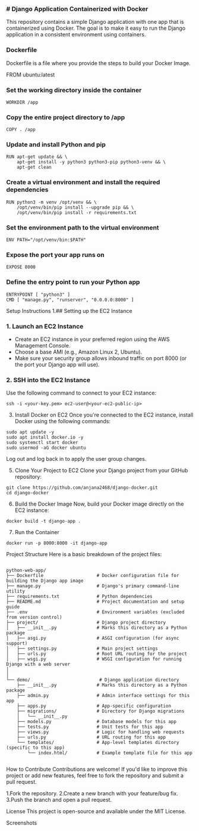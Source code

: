 ### # Django Application Containerized with Docker

This repository contains a simple Django application with one app that is containerized using Docker. The goal is to make it easy to run the Django application in a consistent environment using containers.

### Dockerfile
Dockerfile is a file where you provide the steps to build your Docker Image.


FROM ubuntu:latest
### Set the working directory inside the container
````
WORKDIR /app
````

### Copy the entire project directory to /app
````
COPY . /app
````

### Update and install Python and pip
````
RUN apt-get update && \
    apt-get install -y python3 python3-pip python3-venv && \
    apt-get clean
````
### Create a virtual environment and install the required dependencies
````
RUN python3 -m venv /opt/venv && \
    /opt/venv/bin/pip install --upgrade pip && \
    /opt/venv/bin/pip install -r requirements.txt
````
### Set the environment path to the virtual environment
```
ENV PATH="/opt/venv/bin:$PATH"
````
### Expose the port your app runs on

```
EXPOSE 8000
```
### Define the entry point to run your Python app
```
ENTRYPOINT [ "python3" ]
CMD [ "manage.py", "runserver", "0.0.0.0:8000" ]
````
Setup Instructions
1.## Setting up the EC2 Instance

### 1. Launch an EC2 Instance

- Create an EC2 instance in your preferred region using the AWS Management Console.
- Choose a base AMI (e.g., Amazon Linux 2, Ubuntu).
- Make sure your security group allows inbound traffic on port 8000 (or the port your Django app will use).

### 2. SSH into the EC2 Instance

Use the following command to connect to your EC2 instance:
```
ssh -i <your-key.pem> ec2-user@<your-ec2-public-ip>
````
3. Install Docker on EC2
Once you're connected to the EC2 instance, install Docker using the following commands:
````
sudo apt update -y
sudo apt install docker.io -y
sudo systemctl start docker
sudo usermod -aG docker ubuntu
````
Log out and log back in to apply the user group changes.

5. Clone Your Project to EC2
Clone your Django project from your GitHub repository:
````
git clone https://github.com/anjana2468/django-docker.git
cd django-docker
````
6. Build the Docker Image
Now, build your Docker image directly on the EC2 instance:
````
docker build -t django-app .
````
7. Run the Container
```
docker run -p 8000:8000 -it django-app
```
Project Structure
Here is a basic breakdown of the project files:
```

python-web-app/
├── Dockerfile                    # Docker configuration file for building the Django app image
├── manage.py                     # Django's primary command-line utility
├── requirements.txt              # Python dependencies
├── README.md                     # Project documentation and setup guide
├── .env                          # Environment variables (excluded from version control)
├── project/                      # Django project directory
│   ├── __init__.py               # Marks this directory as a Python package
│   ├── asgi.py                   # ASGI configuration (for async support)
│   ├── settings.py               # Main project settings
│   ├── urls.py                   # Root URL routing for the project
│   ├── wsgi.py                   # WSGI configuration for running Django with a web server
│                
│                  
└── demo/                          # Django application directory
    ├── __init__.py               # Marks this directory as a Python package
    ├── admin.py                  # Admin interface settings for this app
    ├── apps.py                   # App-specific configuration
    ├── migrations/               # Directory for Django migrations
    │   └── __init__.py
    ├── models.py                 # Database models for this app
    ├── tests.py                  # Unit tests for this app
    ├── views.py                  # Logic for handling web requests
    ├── urls.py                   # URL routing for this app
    └── templates/                # App-level templates directory (specific to this app)
        └── index.html/           # Example template file for this app


```
How to Contribute
Contributions are welcome! If you'd like to improve this project or add new features, feel free to fork the repository and submit a pull request.

1.Fork the repository.
2.Create a new branch with your feature/bug fix.
3.Push the branch and open a pull request.

License
This project is open-source and available under the MIT License.  

Screenshots


                    
